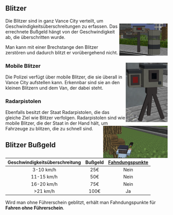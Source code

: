 ## Blitzer

Die Blitzer sind in ganz Vance City verteilt, um Geschwindigkeitsüberschreitungen zu erfassen. <img align="right" width="150" height="100" src="../../../assets/image/Öpnv/Straßenmaterial/Blitzer.png">
Das errechnete Bußgeld hängt von der Geschwindigkeit ab, die überschritten wurde.

Man kann mit einer Brechstange den Blitzer zerstören und dadurch blitzt er vorübergehend nicht.

### Mobile Blitzer <img align="right" width="130" height="185" src="../../../assets/image/Öpnv/Straßenmaterial/Mobiler-Blitzer.png">

Die Polizei verfügt über mobile Blitzer, die sie überall in Vance City aufstellen kann. Erkennbar sind sie an den kleinen Blitzern und dem Van, der dabei steht.

### Radarpistolen

Ebenfalls besitzt der Staat Radarpistolen, die das gleiche Ziel wie Blitzer verfolgen. Radarpistolen sind wie mobile Blitzer, die der Staat in der Hand hält, um Fahrzeuge zu blitzen, die zu schnell sind. <img align="right" width="200" height="100" src="../../../assets/image/Öpnv/Straßenmaterial/Radarpistole.png">

## Blitzer Bußgeld

| Geschwindigkeitsüberschreitung | Bußgeld | [Fahndungspunkte](../../pages/allgemein/fahndungspunkte.md) |
|:-:|:-:|:-:|
| 3-10 km/h | 25€ | Nein |
| 11-15 km/h | 50€ | Nein |  
| 16-20 km/h | 75€ | Nein |
| >21 km/h | 100€ | Ja |

Wird man ohne Führerschein geblitzt, erhält man Fahndungspunkte für **Fahren ohne Führerschein**.
